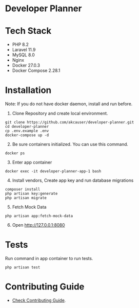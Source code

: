 # Developer Planner

# Tech Stack

* PHP 8.2
* Laravel 11.9
* MySQL 8.0
* Nginx 
* Docker 27.0.3
* Docker Compose 2.28.1

# Installation 

Note: If you do not have docker daemon, install and run before.

1. Clone Repository and create local environment. 

```shell
git clone https://github.com/akcauser/developer-planner.git
cd developer-planner
cp .env.example .env
docker-compose up -d
```

2. Be sure containers initialized. You can use this command. 

```shell
docker ps
```

3. Enter app container

```shell
docker exec -it developer-planner-app-1 bash
```

4. Install vendors, Create app key and run database migrations

```shell
composer install
php artisan key:generate
php artisan migrate
```

5. Fetch Mock Data

```shell
php artisan app:fetch-mock-data
```

6. Open http://127.0.0.1:8080

# Tests

Run command in app container to run tests. 

```shell
php artisan test 
```

# Contributing Guide

* [Check Contributing Guide](./CONTRIBUTING.md).








